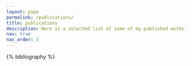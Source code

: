 ```yaml
---
layout: page
permalink: /publications/
title: publications
description: Here is a selected list of some of my published works.
nav: true
nav_order: 2
---
```


<!-- _pages/publications.md -->
<div class="publications">

{% bibliography %}

</div>
